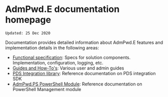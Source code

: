 # AdmPwd.E documentation homepage
`Updated: 25 Dec 2020`  

Documentation provides detailed information about AdmPwd.E features and implementation details in the following areas:
* [Functional specification](articles/Specification.md): Specs for solution components. Implementation, configuration, logging, etc.
* [Guides and How-To's](articles/Guides.md): Various user and admin guides
* [PDS Integration library](articles/Wrapper-Intro.md): Reference documentation on PDS integration SDK
* [AdmPwd.PS PowerShell Module](AdmPwd.PS/AdmPwd.PS.md): Reference documentation on PowerShell Management module 


